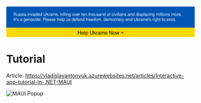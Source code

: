 [![Stand With Ukraine](https://raw.githubusercontent.com/vshymanskyy/StandWithUkraine/main/banner2-direct.svg)](https://stand-with-ukraine.pp.ua)

# Tutorial

Article: https://vladislavantonyuk.azurewebsites.net/articles/Interactive-app-tutorial-in-.NET-MAUI

![MAUI Popup](https://vladislavantonyuk.sirv.com/vladislavantonyuk/articles/19/simple-popup.png)